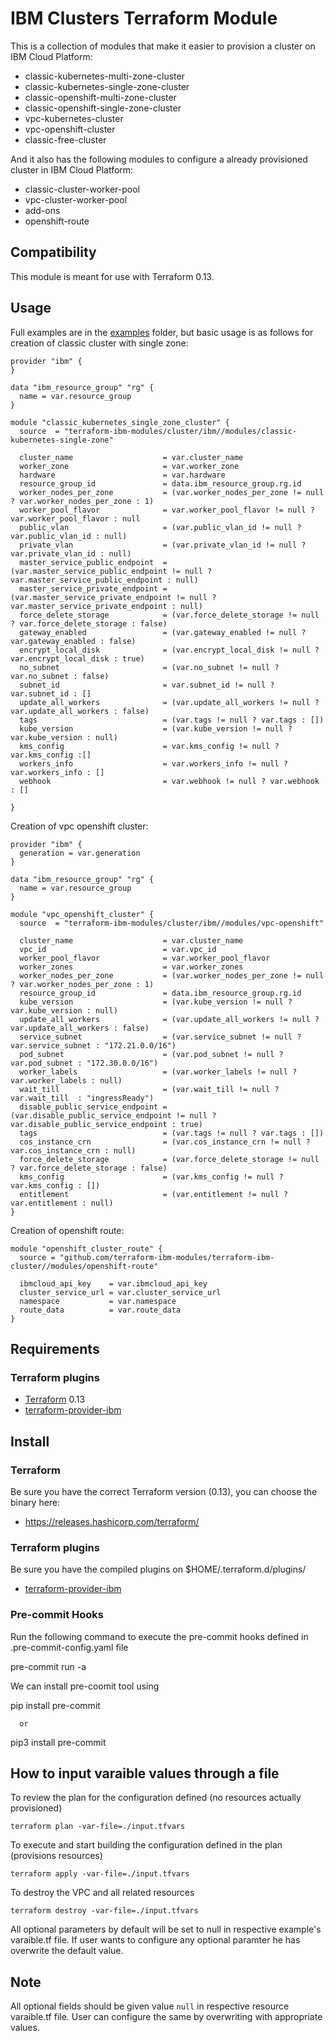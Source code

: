# IBM Clusters Terraform Module

This is a collection of modules that make it easier to provision a cluster on IBM Cloud Platform:

* classic-kubernetes-multi-zone-cluster
* classic-kubernetes-single-zone-cluster
* classic-openshift-multi-zone-cluster
* classic-openshift-single-zone-cluster
* vpc-kubernetes-cluster
* vpc-openshift-cluster
* classic-free-cluster

And it also has the following modules to configure a already provisioned cluster in IBM Cloud Platform:

* classic-cluster-worker-pool
* vpc-cluster-worker-pool
* add-ons
* openshift-route

## Compatibility

This module is meant for use with Terraform 0.13.

## Usage

Full examples are in the [examples](./examples/) folder, but basic usage is as follows for creation of classic cluster with single zone:

```hcl
provider "ibm" {
}

data "ibm_resource_group" "rg" {
  name = var.resource_group
}

module "classic_kubernetes_single_zone_cluster" {
  source  = "terraform-ibm-modules/cluster/ibm//modules/classic-kubernetes-single-zone"

  cluster_name                    = var.cluster_name
  worker_zone                     = var.worker_zone
  hardware                        = var.hardware
  resource_group_id               = data.ibm_resource_group.rg.id
  worker_nodes_per_zone           = (var.worker_nodes_per_zone != null ? var.worker_nodes_per_zone : 1)
  worker_pool_flavor              = var.worker_pool_flavor != null ? var.worker_pool_flavor : null
  public_vlan                     = (var.public_vlan_id != null ? var.public_vlan_id : null)
  private_vlan                    = (var.private_vlan_id != null ? var.private_vlan_id : null)
  master_service_public_endpoint  = (var.master_service_public_endpoint != null ? var.master_service_public_endpoint : null)
  master_service_private_endpoint = (var.master_service_private_endpoint != null ? var.master_service_private_endpoint : null)
  force_delete_storage            = (var.force_delete_storage != null ? var.force_delete_storage : false)
  gateway_enabled                 = (var.gateway_enabled != null ? var.gateway_enabled : false)
  encrypt_local_disk              = (var.encrypt_local_disk != null ? var.encrypt_local_disk : true)
  no_subnet                       = (var.no_subnet != null ? var.no_subnet : false)
  subnet_id                       = var.subnet_id != null ? var.subnet_id : []
  update_all_workers              = (var.update_all_workers != null ? var.update_all_workers : false)
  tags                            = (var.tags != null ? var.tags : [])
  kube_version                    = (var.kube_version != null ? var.kube_version : null)
  kms_config                      = var.kms_config != null ? var.kms_config :[]
  workers_info                    = var.workers_info != null ? var.workers_info : []
  webhook                         = var.webhook != null ? var.webhook : []

}

```

Creation of vpc openshift cluster:

```hcl
provider "ibm" {
  generation = var.generation
}

data "ibm_resource_group" "rg" {
  name = var.resource_group
}

module "vpc_openshift_cluster" {
  source  = "terraform-ibm-modules/cluster/ibm//modules/vpc-openshift"

  cluster_name                    = var.cluster_name
  vpc_id                          = var.vpc_id
  worker_pool_flavor              = var.worker_pool_flavor
  worker_zones                    = var.worker_zones
  worker_nodes_per_zone           = (var.worker_nodes_per_zone != null ? var.worker_nodes_per_zone : 1)
  resource_group_id               = data.ibm_resource_group.rg.id
  kube_version                    = (var.kube_version != null ? var.kube_version : null)
  update_all_workers              = (var.update_all_workers != null ? var.update_all_workers : false)
  service_subnet                  = (var.service_subnet != null ?  var.service_subnet : "172.21.0.0/16")
  pod_subnet                      = (var.pod_subnet != null ? var.pod_subnet : "172.30.0.0/16")
  worker_labels                   = (var.worker_labels != null ? var.worker_labels : null)
  wait_till                       = (var.wait_till != null ? var.wait_till  : "ingressReady")
  disable_public_service_endpoint = (var.disable_public_service_endpoint != null ? var.disable_public_service_endpoint : true)
  tags                            = (var.tags != null ? var.tags : [])
  cos_instance_crn                = (var.cos_instance_crn != null ? var.cos_instance_crn : null)
  force_delete_storage            = (var.force_delete_storage != null ? var.force_delete_storage : false)
  kms_config                      = (var.kms_config != null ? var.kms_config : [])
  entitlement                     = (var.entitlement != null ? var.entitlement : null)
}
```

Creation of openshift route:

```hcl
module "openshift_cluster_route" {
  source = "github.com/terraform-ibm-modules/terraform-ibm-cluster//modules/openshift-route"

  ibmcloud_api_key    = var.ibmcloud_api_key
  cluster_service_url = var.cluster_service_url
  namespace           = var.namespace
  route_data          = var.route_data
}
```

## Requirements

### Terraform plugins

- [Terraform](https://www.terraform.io/downloads.html) 0.13
- [terraform-provider-ibm](https://github.com/IBM-Cloud/terraform-provider-ibm)

## Install

### Terraform

Be sure you have the correct Terraform version (0.13), you can choose the binary here:
- https://releases.hashicorp.com/terraform/

### Terraform plugins

Be sure you have the compiled plugins on $HOME/.terraform.d/plugins/

- [terraform-provider-ibm](https://github.com/IBM-Cloud/terraform-provider-ibm)

### Pre-commit Hooks

Run the following command to execute the pre-commit hooks defined in .pre-commit-config.yaml file

pre-commit run -a

We can install pre-coomit tool using

pip install pre-commit

      or

pip3 install pre-commit

## How to input varaible values through a file

To review the plan for the configuration defined (no resources actually provisioned)

`terraform plan -var-file=./input.tfvars`

To execute and start building the configuration defined in the plan (provisions resources)

`terraform apply -var-file=./input.tfvars`

To destroy the VPC and all related resources

`terraform destroy -var-file=./input.tfvars`

All optional parameters by default will be set to null in respective example's varaible.tf file. If user wants to configure any optional paramter he has overwrite the default value.

## Note

All optional fields should be given value `null` in respective resource varaible.tf file. User can configure the same by overwriting with appropriate values.